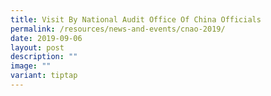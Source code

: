 ```yaml
---
title: Visit By National Audit Office Of China Officials
permalink: /resources/news-and-events/cnao-2019/
date: 2019-09-06
layout: post
description: ""
image: ""
variant: tiptap
---
```

